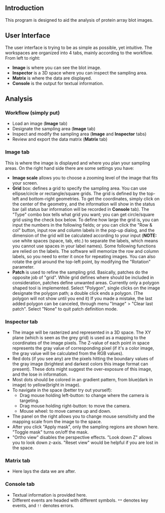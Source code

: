 ## Introduction ##

This program is designed to aid the analysis of protein array blot images.


## User Interface ##

The user interface is trying to be as simple as possible, yet intuitive.
The workspaces are organized into 4 tabs, mainly according to the workflow. From left to right:
  * **Image** is where you can see the blot image.
  * **Inspector** is a 3D space where you can inspect the sampling area.
  * **Matrix** is where the data are displayed.
  * **Console** is the output for textual information.


## Analysis ##

### Workflow (simply put) ###

  * Load an image (**Image** tab)
  * Designate the sampling area (**Image** tab)
  * Inspect and modify the sampling area (**Image** and **Inspector** tabs)
  * Review and export the data matrix (**Matrix** tab)


### **Image** tab ###

This is where the image is displayed and where you plan your sampling areas. On the right hand side there are some settings you have:
  * **Image scale** allows you to choose a zooming level of the image that fits your screen.
  * **Grid** box: defines a grid to specify the sampling area. You can use ellipse/circle or rectangle/square grids. The grid is defined by the top-left and bottom-right geometries. To get the coordinates, simply click on the center of the geometry, and the information will show in the status bar (all status bar information will be recorded in **Console** tab). The "Type" combo box tells what grid you want; you can get circle/square grid using the check box below. To define how large the grid is, you can input the numbers in the following fields; or you can click the "Row & col" button, input row and column labels in the pop-up dialog, and the dimension of the grid will be calculated according to your input (**NOTE:** use white spaces (space, tab, etc.) to separate the labels, which means you cannot use spaces in your label names).  Some following functions are relied on the labels. The software will memorize the row and column labels, so you need to enter it once for repeating images. You can also rotate the grid around the top-left point, by modifying the "Rotation" parameter.
  * **Patch** is used to refine the sampling grid. Basically, patches do the opposite job of "grid". While grid defines where should be included in consideration, patches define unwanted areas. Currently only a polygon shaped tool is implemented. Select "Polygon", single clicks on the image designate the polygon path; a double click ends a polygon. (The polygon will not show until you end it) If you made a mistake, the last added polygon can be canceled, through menu "Image" > "Clear last patch". Select "None" to quit patch definition mode.


### **Inspector** tab ###

  * The image will be rasterized and represented in a 3D space. The XY plane (which is seen as the grey grid) is used as a mapping to the coordinates of the image pixels. The Z-value of each point in space represents the gray value of corresponding pixel (if it's a color image, the gray value will be calculated from the RGB values).
  * Red dots (if you see any) are the pixels hitting the boundary values of the gray image (brightest and darkest colors this image format can present). These dots might suggest the over-exposure of this image, and the lose in information.
  * Most dots should be colored in an gradient pattern, from blue(dark in image) to yellow(bright in image).
  * To navigate in the space (better try out yourself):
    * Drag mouse holding left-button: to change where the camera is targeting.
    * Drag mouse holding right-button: to move the camera.
    * Mouse wheel: to move camera up and down.
  * The panel on the right allows you to change mouse sensitivity and the mapping scale from the image to the space.
  * After you click "Apply mask", only the sampling regions are shown here. "Toggle mask" turns on/off the mask.
  * "Ortho view" disables the perspective effects. "Look down Z" allows you to look down z-axis. "Reset view" would be helpful if you are lost in the space.


### **Matrix** tab ###

  * Here lays the data we are after.


### **Console** tab ###

  * Textual information is provided here.
  * Different events are headed with different symbols. `**` denotes key events, and `!!` denotes errors.
